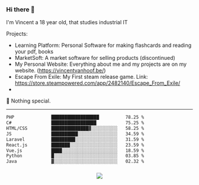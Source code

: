 ### Hi there 👋

I'm Vincent a 18 year old, that studies industrial IT

Projects:
- Learning Platform: Personal Software for making flashcards and reading your pdf, books
- MarketSoft: A market software for selling products (discontinued)
- My Personal Website: Everything about me and my projects are on my website. (https://vincentvanhoof.be/)
- Escape From Exile: My First steam release game. Link: https://store.steampowered.com/app/2482140/Escape_From_Exile/
- 
🔭 Nothing special.

<hr>

```txt
PHP              ██████████████████          78.25 %
C#               █████████████████           75.25 %
HTML/CSS         ██████████████▓░░░░░░░░░░   58.25 %
JS               ██████████░░░░░░░░░░░░░░░   34.59 %
Laravel          █████████░░░░░░░░░░░░░░░░   31.59 %
React.js         ███████░░░░░░░░░░░░░░░░░░   23.59 %
Vue.js           ████░░░░░░░░░░░░░░░░░░░░░   18.59 %
Python           █░░░░░░░░░░░░░░░░░░░░░░░░   03.85 %
Java             ▓░░░░░░░░░░░░░░░░░░░░░░░░   02.32 %
```

<h3 align="center">
  <a href="https://github.com/DitIsVincentPM">
      <img src="https://github-profile-trophy.vercel.app/?username=DitIsVincentPM&no-bg=true&no-frame=true">
  </a>
</h3>
